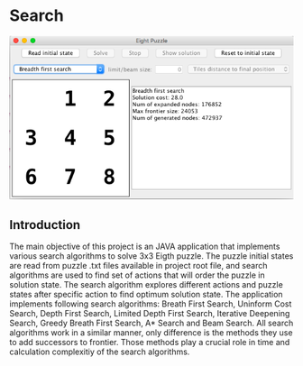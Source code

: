 # Search

<p align="center"><img src="https://raw.githubusercontent.com/IbrahimMuzaferija/Search/master/Search-UI.png"></p>

## Introduction

The main objective of this project is an JAVA application that implements various search algorithms to solve 3x3 Eigth puzzle. The puzzle initial states are read from puzzle .txt files available in project root file, and search algorithms are used to find set of actions that will order the puzzle in solution state. The search algorithm explores different actions and puzzle states after specific action to find optimum solution state. The application implements following search algorithms: Breath First Search, Uninform Cost Search, Depth First Search, Limited Depth First Search, Iterative Deepening Search, Greedy Breath First Search, A* Search and Beam Search. All search algorithms work in a similar manner, only difference is the methods they use to add successors to frontier. Those methods play a crucial role in time and calculation complexitiy of the search algorithms.
